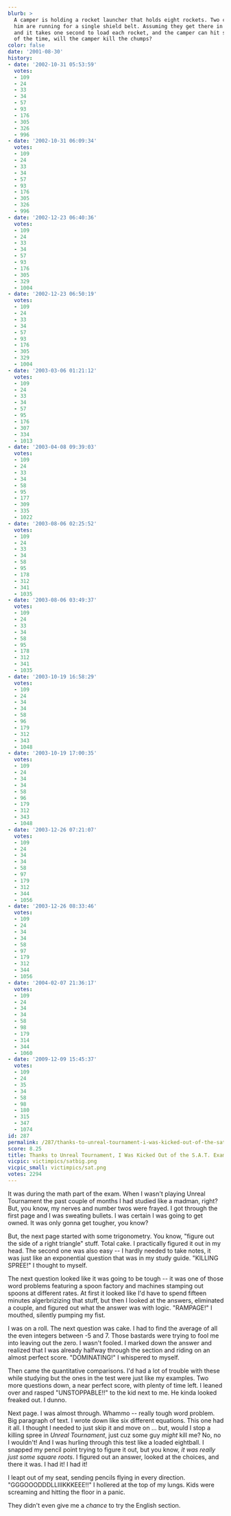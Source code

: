 ```yaml
---
blurb: >
  A camper is holding a rocket launcher that holds eight rockets. Two chumps below
  him are running for a single shield belt. Assuming they get there in five seconds,
  and it takes one second to load each rocket, and the camper can hit someone 25%
  of the time, will the camper kill the chumps?
color: false
date: '2001-08-30'
history:
- date: '2002-10-31 05:53:59'
  votes:
  - 109
  - 24
  - 33
  - 34
  - 57
  - 93
  - 176
  - 305
  - 326
  - 996
- date: '2002-10-31 06:09:34'
  votes:
  - 109
  - 24
  - 33
  - 34
  - 57
  - 93
  - 176
  - 305
  - 326
  - 996
- date: '2002-12-23 06:40:36'
  votes:
  - 109
  - 24
  - 33
  - 34
  - 57
  - 93
  - 176
  - 305
  - 329
  - 1004
- date: '2002-12-23 06:50:19'
  votes:
  - 109
  - 24
  - 33
  - 34
  - 57
  - 93
  - 176
  - 305
  - 329
  - 1004
- date: '2003-03-06 01:21:12'
  votes:
  - 109
  - 24
  - 33
  - 34
  - 57
  - 95
  - 176
  - 307
  - 334
  - 1013
- date: '2003-04-08 09:39:03'
  votes:
  - 109
  - 24
  - 33
  - 34
  - 58
  - 95
  - 177
  - 309
  - 335
  - 1022
- date: '2003-08-06 02:25:52'
  votes:
  - 109
  - 24
  - 33
  - 34
  - 58
  - 95
  - 178
  - 312
  - 341
  - 1035
- date: '2003-08-06 03:49:37'
  votes:
  - 109
  - 24
  - 33
  - 34
  - 58
  - 95
  - 178
  - 312
  - 341
  - 1035
- date: '2003-10-19 16:58:29'
  votes:
  - 109
  - 24
  - 34
  - 34
  - 58
  - 96
  - 179
  - 312
  - 343
  - 1048
- date: '2003-10-19 17:00:35'
  votes:
  - 109
  - 24
  - 34
  - 34
  - 58
  - 96
  - 179
  - 312
  - 343
  - 1048
- date: '2003-12-26 07:21:07'
  votes:
  - 109
  - 24
  - 34
  - 34
  - 58
  - 97
  - 179
  - 312
  - 344
  - 1056
- date: '2003-12-26 08:33:46'
  votes:
  - 109
  - 24
  - 34
  - 34
  - 58
  - 97
  - 179
  - 312
  - 344
  - 1056
- date: '2004-02-07 21:36:17'
  votes:
  - 109
  - 24
  - 34
  - 34
  - 58
  - 98
  - 179
  - 314
  - 344
  - 1060
- date: '2009-12-09 15:45:37'
  votes:
  - 109
  - 24
  - 35
  - 34
  - 58
  - 98
  - 180
  - 315
  - 347
  - 1074
id: 287
permalink: /287/thanks-to-unreal-tournament-i-was-kicked-out-of-the-sat-exams/
score: 8.25
title: Thanks to Unreal Tournament, I Was Kicked Out of the S.A.T. Exams
vicpic: victimpics/satbig.png
vicpic_small: victimpics/sat.png
votes: 2294
---
```


It was during the math part of the exam. When I wasn't playing Unreal
Tournament the past couple of months I had studied like a madman, right?
But, you know, my nerves and number twos were frayed. I got through the
first page and I was sweating bullets. I was certain I was going to get
owned. It was only gonna get tougher, you know?

But, the next page started with some trigonometry. You know, "figure out
the side of a right triangle" stuff. Total cake. I practically figured
it out in my head. The second one was also easy -- I hardly needed to
take notes, it was just like an exponential question that was in my
study guide. "KILLING SPREE!" I thought to myself.

The next question looked like it was going to be tough -- it was one of
those word problems featuring a spoon factory and machines stamping out
spoons at different rates. At first it looked like I'd have to spend
fifteen minutes algerbrizizing that stuff, but then I looked at the
answers, eliminated a couple, and figured out what the answer was with
logic. "RAMPAGE!" I mouthed, silently pumping my fist.

I was on a roll. The next question was cake. I had to find the average
of all the even integers between -5 and 7. Those bastards were trying to
fool me into leaving out the zero. I wasn't fooled. I marked down the
answer and realized that I was already halfway through the section and
riding on an almost perfect score. "DOMINATING!" I whispered to myself.

Then came the quantitative comparisons. I'd had a lot of trouble with
these while studying but the ones in the test were just like my
examples. Two more questions down, a near perfect score, with plenty of
time left. I leaned over and rasped "UNSTOPPABLE!!" to the kid next to
me. He kinda looked freaked out. I dunno.

Next page. I was almost through. Whammo -- really tough word problem.
Big paragraph of text. I wrote down like six different equations. This
one had it all. I thought I needed to just skip it and move on ... but,
would I stop a killing spree in *Unreal Tournament*, just cuz some guy
*might* kill me? No, no I wouldn't! And I was hurling through this test
like a loaded eightball. I snapped my pencil point trying to figure it
out, but you know, *it was really just some square roots*. I figured out
an answer, looked at the choices, and there it was. I had it! I had it!

I leapt out of my seat, sending pencils flying in every direction.
"GGGOOODDDLLIIIKKKEEE!!" I hollered at the top of my lungs. Kids were
screaming and hitting the floor in a panic.

They didn't even give me a *chance* to try the English section.